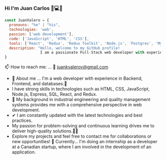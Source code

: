 ### Hi I'm Juan Carlos 👋💻📲

```js
const JuanValero = {
  pronouns: "he" | "his",
  technologies: 'web',
  passion: ['web development'],
  code: ['JavaScript', 'HTML', 'CSS'],
  tools: ['React', 'Redux', 'Redux Toolkit', 'Node.js', 'Postgres', 'MySQL', 'MongoDB'],
  description: "Hello, welcome to my GitHub profile! 
                I am a passionate Full-Stack web developer with experience in all stages of web application development."
}
```
 📫 How to reach me: ...
 📧 juankvalerov@gmail.com
 

- 💬 About me ... I'm a web developer with experience in Backend, Frontend, and databases.🚀
- I have strong skills in technologies such as HTML, CSS, JavaScript, Node.js, Express, SQL, React, and Redux.
- 🧭 My background in industrial engineering and quality management systems provides me with a comprehensive perspective in web development.
- ✔ I am constantly updated with the latest technologies and best practices.
- My passion for problem-solving and continuous learning drives me to deliver high-quality solutions.🏃‍♂️
- Explore my projects and feel free to contact me for collaborations or new opportunities!
🔭 Currently... I'm doing an internship as a developer at a Canadian startup, where I am involved in the development of an application.
